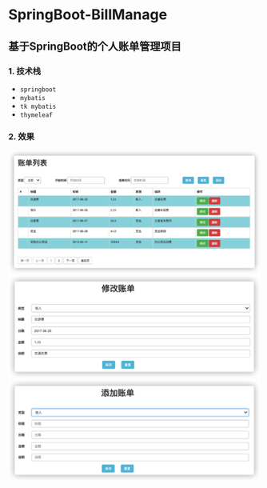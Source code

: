# SpringBoot-BillManage

## 基于SpringBoot的个人账单管理项目

### 1. 技术栈

- `springboot`
- `mybatis`
- `tk mybatis`
- `thymeleaf`

### 2. 效果

![image](images/4账单列表.PNG)
![image](images/5Update.PNG)
![image](images/6Add.PNG)
